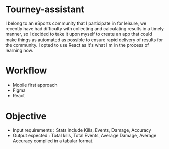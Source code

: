 # Tourney-assistant
 I belong to an eSports community that I participate in for leisure, we recently have
had difficulty with collecting and calculating results in a timely manner, so I decided 
to take it upon myself to create an app that could make things as automated as possible
to ensure rapid delivery of results for the community. I opted to use React as it's what 
I'm in the process of learning now.

# Workflow
- Mobile first approach
- Figma
- React

# Objective
- Input requirements : Stats include Kills, Events, Damage, Accuracy
- Output expected : Total kills, Total Events, Average Damage, Average Accuracy compiled in a tabular
  format.
